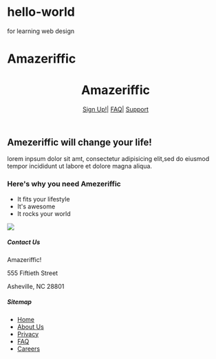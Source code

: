 # hello-world
for learning web design
<!doctype html>
<html>
<head>
<title>Amazeriffic</title><link rel="stylesheet" type="text/css" href="reset.css">
<link rel="stylesheet" type="text/css" href="style.css"> 
</head>
<body><h1>Amazeriffic</h1>

<header>
<div class="container">
	<h1>Amazeriffic</h1>
	<nav>
	<a href="#">Sign Up!</a>|
	<a href="#">FAQ</a>|
	<a href="#">Support</a>
</nav>
</div>
</header>
<main><h2>Amezeriffic will change your life!</h2>
<p>lorem inpsum dolor sit amt, consectetur adipisicing elit,sed do
eiusmod tempor incididunt ut labore et dolore magna aliqua.</p>
<h3>Here's why you need Amezeriffic</h3>
<ul>
<li>It fits your lifestyle</li>
<li>It's awesome</li>
<li>It rocks your world</li>
</ul>
<img src="lightbulb.png">
</main>
<footer>
<div class="contact">
<h5>Contact Us</h5>
<p>Amazeriffic!</p>
<p>555 Fiftieth Street</p>
<p>Asheville, NC 28801</p>
</div>
<div class="sitemap">
<h5>Sitemap</h5>
<ul>
<li><a href="#">Home</a></li>
<li><a href="#">About Us</a></li>
<li><a href="#">Privacy</a></li>
<li><a href="#">FAQ</a></li>
<li><a href="#">Careers</a></li>
</ul>
</div>
</footer>
</body>
</html>
